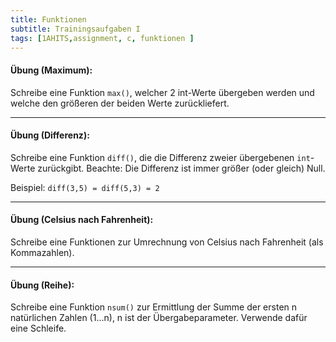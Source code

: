 ```yaml
---
title: Funktionen
subtitle: Trainingsaufgaben I
tags: [1AHITS,assignment, c, funktionen ]
---
```


#### **Übung (Maximum):**

Schreibe eine Funktion `max()`, welcher 2 int-Werte übergeben werden und welche den größeren der beiden Werte zurückliefert.

---

#### **Übung (Differenz):**

Schreibe eine Funktion `diff()`, die die Differenz zweier übergebenen `int`-Werte zurückgibt.
Beachte: Die Differenz ist immer größer (oder gleich) Null.

Beispiel:
`diff(3,5) = diff(5,3) = 2`

---

#### **Übung (Celsius nach Fahrenheit):**

Schreibe eine Funktionen zur Umrechnung von Celsius nach Fahrenheit (als Kommazahlen).

---

#### **Übung (Reihe):**

Schreibe eine Funktion `nsum()` zur Ermittlung der Summe der ersten n natürlichen Zahlen (1...n), n ist der Übergabeparameter. Verwende dafür eine Schleife.

